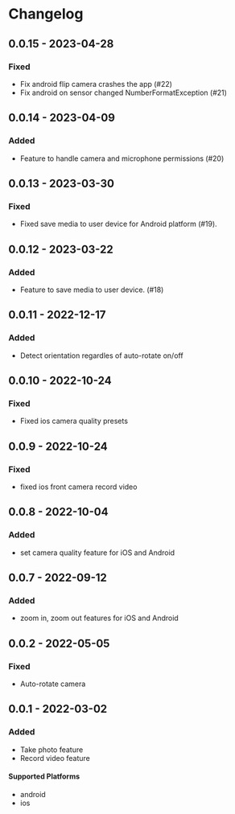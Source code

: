 # Changelog

## 0.0.15 - 2023-04-28

### Fixed

- Fix android flip camera crashes the app (#22)
- Fix android on sensor changed NumberFormatException (#21)

## 0.0.14 - 2023-04-09

### Added

- Feature to handle camera and microphone permissions (#20)

## 0.0.13 - 2023-03-30

### Fixed

- Fixed save media to user device for Android platform (#19).

## 0.0.12 - 2023-03-22

### Added

- Feature to save media to user device. (#18)

## 0.0.11 - 2022-12-17

### Added

- Detect orientation regardles of auto-rotate on/off

## 0.0.10 - 2022-10-24

### Fixed

- Fixed ios camera quality presets

## 0.0.9 - 2022-10-24

### Fixed

- fixed ios front camera record video

## 0.0.8 - 2022-10-04

### Added

- set camera quality feature for iOS and Android

## 0.0.7 - 2022-09-12

### Added

- zoom in, zoom out features for iOS and Android

## 0.0.2 - 2022-05-05

### Fixed

- Auto-rotate camera

## 0.0.1 - 2022-03-02

### Added

- Take photo feature
- Record video feature

#### Supported Platforms

- android
- ios

